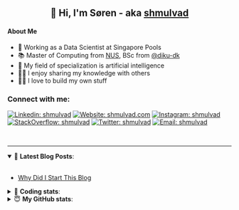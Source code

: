 <h2 align="center">
	👋 Hi, I'm Søren - aka <a href="https://shmulvad.com">shmulvad</a>
</h2>

#### About Me
- 🤖 Working as a Data Scientist at Singapore Pools
- 📚 Master of Computing from [NUS], BSc from [@diku-dk]
- 🧠 My field of specialization is artificial intelligence
- 👨‍🏫 I enjoy sharing my knowledge with others
- 👨‍💻 I love to build my own stuff

### Connect with me:

[![Linkedin: shmulvad](https://img.shields.io/badge/shmulvad-blue?style=flat&logo=Linkedin&logoColor=white)][linkedin]
[![Website: shmulvad.com](https://img.shields.io/badge/shmulvad.com-47CCCC?&style=flat&logo=Google-Chrome&logoColor=white)][website]
[![Instagram: shmulvad](https://img.shields.io/badge/-@shmulvad-purple?style=flat&logo=Instagram&logoColor=white)][instagram]
[![StackOverflow: shmulvad](https://img.shields.io/badge/shmulvad-FE7A16?style=flat&logo=stack-overflow&logoColor=white)][stackOverflow]
[![Twitter: shmulvad](https://img.shields.io/badge/@shmulvad-1ca0f1?style=flat&logo=twitter&logoColor=white)][twitter]
[![Email: shmulvad](https://img.shields.io/badge/shmulvad-D14836?style=flat&logo=gmail&logoColor=white)][mail]

<br />

---

<details open>
 <summary>📕 <b>Latest Blog Posts</b>: </summary>

<br>

<!-- BLOG-POST-LIST:START -->
- [Why Did I Start This Blog](https://shmulvad.com/blog/why-did-start-this-blog)
<!-- BLOG-POST-LIST:END -->

</details>

<!-- --- -->

<details>
 <summary>🤖 <b>Coding stats</b>: </summary>

<br>

NOTE: Doesn't track coding at work or work done in environments such as Jupyter Notebooks.

<!--START_SECTION:waka-->
![Code Time](http://img.shields.io/badge/Code%20Time-1%2C993%20hrs%209%20mins-blue)

**I'm a Night 🦉** 

```text
🌞 Morning                543 commits         ██░░░░░░░░░░░░░░░░░░░░░░░   08.74 % 
🌆 Daytime                1641 commits        ███████░░░░░░░░░░░░░░░░░░   26.41 % 
🌃 Evening                2640 commits        ███████████░░░░░░░░░░░░░░   42.48 % 
🌙 Night                  1390 commits        ██████░░░░░░░░░░░░░░░░░░░   22.37 % 
```


📊 **This Week I Spent My Time On** 

```text
💬 Programming Languages: 
Python                   7 hrs 11 mins       █████████████░░░░░░░░░░░░   51.79 % 
HTML                     3 hrs 56 mins       ███████░░░░░░░░░░░░░░░░░░   28.40 % 
CSS                      57 mins             ██░░░░░░░░░░░░░░░░░░░░░░░   06.86 % 
Other                    49 mins             █░░░░░░░░░░░░░░░░░░░░░░░░   05.91 % 
JavaScript               31 mins             █░░░░░░░░░░░░░░░░░░░░░░░░   03.77 % 

🔥 Editors: 
VS Code                  13 hrs 4 mins       ████████████████████████░   94.07 % 
Zsh                      48 mins             █░░░░░░░░░░░░░░░░░░░░░░░░   05.86 % 
Sublime Text             0 secs              ░░░░░░░░░░░░░░░░░░░░░░░░░   00.07 % 

🐱‍💻 Projects: 
overvaagning-admin       11 hrs 16 mins      ████████████████████░░░░░   81.07 % 
hit-locator              2 hrs 22 mins       ████░░░░░░░░░░░░░░░░░░░░░   17.12 % 
Terminal                 14 mins             ░░░░░░░░░░░░░░░░░░░░░░░░░   01.73 % 
Unknown Project          0 secs              ░░░░░░░░░░░░░░░░░░░░░░░░░   00.07 % 
```


 Last Updated on 06/07/2023 18:42:35 UTC
<!--END_SECTION:waka-->

</details>

<!-- --- -->

<details>
 <summary>😇 <b>My GitHub stats</b>: </summary>

<br>

<img align="left" alt="shmulvad's Github Stats" src="https://github-readme-stats.vercel.app/api?username=shmulvad&show_icons=true&hide_border=true" />

</details>



[website]: https://shmulvad.com
[twitter]: https://twitter.com/shmulvad
[linkedin]: https://linkedin.com/in/shmulvad
[instagram]: https://instagram.com/shmulvad
[stackOverflow]: https://stackoverflow.com/users/9248793/shmulvad
[mail]: mailto:shmulvad@gmail.com
[@diku-dk]: https://github.com/diku-dk
[github]: https://github.com/shmulvad
[NUS]: https://www.nus.edu.sg
